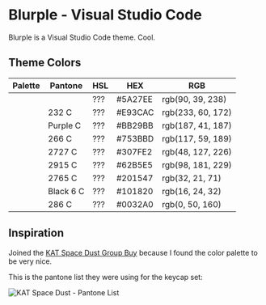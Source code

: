 # Blurple - Visual Studio Code

Blurple is a Visual Studio Code theme. Cool.

## Theme Colors

|Palette|Pantone  |HSL|HEX    |RGB              |
|-------|---------|---|-------|-----------------|
|       |         |???|#5A27EE|rgb(90, 39, 238) |
|       |232 C    |???|#E93CAC|rgb(233, 60, 172)|
|       |Purple C |???|#BB29BB|rgb(187, 41, 187)|
|       |266 C    |???|#753BBD|rgb(117, 59, 189)|
|       |2727 C   |???|#307FE2|rgb(48, 127, 226)|
|       |2915 C   |???|#62B5E5|rgb(98, 181, 229)|
|       |2765 C   |???|#201547|rgb(32, 21, 71)  |
|       |Black 6 C|???|#101820|rgb(16, 24, 32)  |
|       |286 C    |???|#0032A0|rgb(0, 50, 160)  |

## Inspiration

Joined the [KAT Space Dust Group Buy](https://geekhack.org/index.php?topic=107942.0) because I found the color palette to be very nice.

This is the pantone list they were using for the keycap set:

![KAT Space Dust - Pantone List](https://i.imgur.com/E2rt5VA.png)
